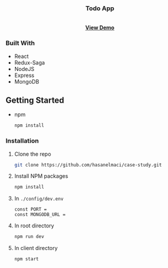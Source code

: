 

  <h3 align="center">Todo App</h3>

  <p align="center">
    <br />
    <a href="https://todo-app-cstudy.herokuapp.com/"><strong>View Demo</strong></a>
  </p>

### Built With

* React
* Redux-Saga
* NodeJS
* Express
* MongoDB


## Getting Started

* npm
  ```sh
  npm install
  ```

### Installation

1. Clone the repo

   ````sh
   git clone https://github.com/hasanelmaci/case-study.git
   ````

2. Install NPM packages
   ```sh
   npm install
   ```

3. In `./config/dev.env`

   ```JS
   const PORT = 
   const MONGODB_URL = 
   ```

4. In root directory

   ```sh
   npm run dev
   ```

5. In client directory

   ```sh
   npm start
   ```

